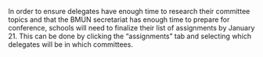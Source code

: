 In order to ensure delegates have enough time to research their committee topics and that the BMUN secretariat has enough time to prepare for conference, schools will need to finalize their list of assignments by January 21.  This can be done by clicking the “assignments” tab and selecting which delegates will be in which committees. 